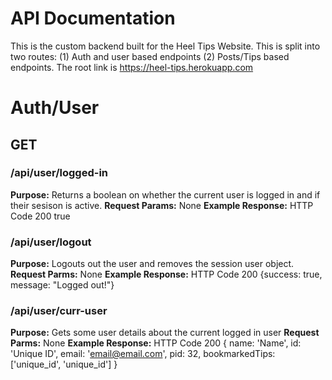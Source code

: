# API Documentation
This is the custom backend built for the Heel Tips Website. This is split into two routes: (1) Auth and user based endpoints (2) Posts/Tips based endpoints. The root link is https://heel-tips.herokuapp.com

# Auth/User

## GET

###  /api/user/logged-in

**Purpose:** Returns a boolean on whether the current user is logged in and if their sesison is active.
**Request Params:** None
**Example Response:**
    HTTP Code 200
    true

### /api/user/logout

**Purpose:** Logouts out the user and removes the session user object. 
**Request Parms:** None
**Example Response:**
    HTTP Code 200
    {success: true, message: "Logged out!"}

### /api/user/curr-user

**Purpose:** Gets some user details about the current logged in user
**Request Parms:** None
**Example Response:**
    HTTP Code 200
     {
        name: 'Name',
        id: 'Unique ID',
        email: 'email@email.com',
        pid: 32,
        bookmarkedTips: ['unique_id', 'unique_id']
    }






